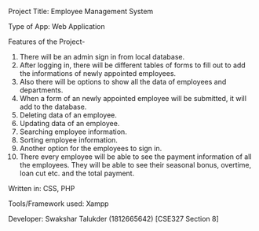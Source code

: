 Project Title: Employee Management System

Type of App: Web Application

Features of the Project-
1. There will be an admin sign in from local database. 
2. After logging in, there will be different tables of forms to fill out to add the informations of newly appointed employees. 
3. Also there will be options to show all the data of employees and departments. 
4. When a form of an newly appointed employee will be submitted, it will add to the database.
5. Deleting data of an employee.
6. Updating data of an employee. 
7. Searching employee information.
8. Sorting employee information.
9. Another option for the employees to sign in.
10. There every employee will be able to see the payment information of all the employees. They will be able to see their seasonal bonus, overtime, loan cut etc. and the total payment.

Written in: CSS, PHP

Tools/Framework used: Xampp

Developer: 
Swakshar Talukder (1812665642) [CSE327 Section 8]

